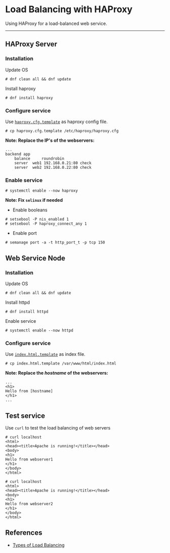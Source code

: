 # Load Balancing with HAProxy

Using HAProxy for a load-balanced web service.

---

## HAProxy Server

### Installation

Update OS

```
# dnf clean all && dnf update
```

Install haproxy

```
# dnf install haproxy
```

### Configure service

Use [`haproxy.cfg.template`](https://github.com/CursoIntegralLinux/mai-notes/blob/main/haproxy/haproxy.cfg.template) as haproxy config file.

```
# cp haproxy.cfg.template /etc/haproxy/haproxy.cfg
```

**Note: Replace the IP's of the webservers:**

```
...
backend app
    balance     roundrobin
    server  web1 192.168.0.21:80 check
    server  web2 192.168.0.22:80 check
```

### Enable service

```
# systemctl enable --now haproxy
```

**Note: Fix `selinux` if needed**

* Enable booleans

```
# setsebool -P nis_enabled 1
# setsebool -P haproxy_connect_any 1
```

* Enable port

```
# semanage port -a -t http_port_t -p tcp 150
```


## Web Service Node

### Installation

Update OS

```
# dnf clean all && dnf update
```

Install httpd

```
# dnf install httpd
```

Enable service

```
# systemctl enable --now httpd
```

### Configure service

Use [`index.html.template`](https://github.com/CursoIntegralLinux/mai-notes/blob/main/haproxy/index.html.template) as index file.

```
# cp index.html.template /var/www/html/index.html
```

**Note: Replace the _hostname_ of the webservers:**

```
...
<h1>
Hello from [hostname]
</h1>
...
```

## Test service

Use `curl` to test the load balancing of web servers

```
# curl localhost
<html>
<head><title>Apache is running!</title></head>
<body>
<h1>
Hello from webserver1
</h1>
</body>
</html>

# curl localhost
<html>
<head><title>Apache is running!</title></head>
<body>
<h1>
Hello from webserver2
</h1>
</body>
</html>
```

## References
- [Types of Load Balancing](https://es.wikipedia.org/wiki/Equilibrador_de_carga)
